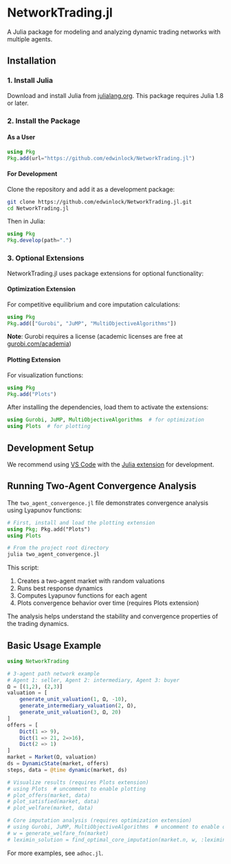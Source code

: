 # NetworkTrading.jl

A Julia package for modeling and analyzing dynamic trading networks with multiple agents.

## Installation

### 1. Install Julia

Download and install Julia from [julialang.org](https://julialang.org/downloads/). This package requires Julia 1.8 or later.

### 2. Install the Package

#### As a User
```julia
using Pkg
Pkg.add(url="https://github.com/edwinlock/NetworkTrading.jl")
```

#### For Development
Clone the repository and add it as a development package:
```bash
git clone https://github.com/edwinlock/NetworkTrading.jl.git
cd NetworkTrading.jl
```

Then in Julia:
```julia
using Pkg
Pkg.develop(path=".")
```

### 3. Optional Extensions

NetworkTrading.jl uses package extensions for optional functionality:

#### Optimization Extension
For competitive equilibrium and core imputation calculations:
```julia
using Pkg
Pkg.add(["Gurobi", "JuMP", "MultiObjectiveAlgorithms"])
```

**Note**: Gurobi requires a license (academic licenses are free at [gurobi.com/academia](https://www.gurobi.com/academia/))

#### Plotting Extension  
For visualization functions:
```julia
using Pkg
Pkg.add("Plots")
```

After installing the dependencies, load them to activate the extensions:
```julia
using Gurobi, JuMP, MultiObjectiveAlgorithms  # for optimization
using Plots  # for plotting
```

## Development Setup

We recommend using [VS Code](https://code.visualstudio.com/) with the [Julia extension](https://marketplace.visualstudio.com/items?itemName=julialang.language-julia) for development.

## Running Two-Agent Convergence Analysis

The `two_agent_convergence.jl` file demonstrates convergence analysis using Lyapunov functions:

```julia
# First, install and load the plotting extension
using Pkg; Pkg.add("Plots")
using Plots

# From the project root directory
julia two_agent_convergence.jl
```

This script:
1. Creates a two-agent market with random valuations
2. Runs best response dynamics
3. Computes Lyapunov functions for each agent
4. Plots convergence behavior over time (requires Plots extension)

The analysis helps understand the stability and convergence properties of the trading dynamics.

## Basic Usage Example

```julia
using NetworkTrading

# 3-agent path network example
# Agent 1: seller, Agent 2: intermediary, Agent 3: buyer
Ω = [(1,2), (2,3)]
valuation = [
    generate_unit_valuation(1, Ω, -10),
    generate_intermediary_valuation(2, Ω),
    generate_unit_valuation(3, Ω, 20)
]
offers = [
    Dict(1 => 9),
    Dict(1 => 21, 2=>16),
    Dict(2 => 1)
]
market = Market(Ω, valuation)
ds = DynamicState(market, offers)
steps, data = @time dynamic(market, ds)

# Visualize results (requires Plots extension)
# using Plots  # uncomment to enable plotting
# plot_offers(market, data)
# plot_satisfied(market, data)  
# plot_welfare(market, data)

# Core imputation analysis (requires optimization extension)
# using Gurobi, JuMP, MultiObjectiveAlgorithms  # uncomment to enable optimization
# w = generate_welfare_fn(market)
# leximin_solution = find_optimal_core_imputation(market.n, w, :leximin)
```

For more examples, see `adhoc.jl`.